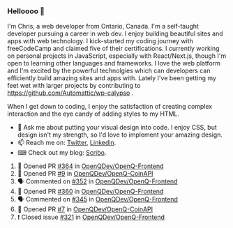 ### Helloooo 👋

I'm Chris, a web developer from Ontario, Canada. I'm a self-taught developer pursuing a career in web dev. I enjoy building beautiful sites and apps with web technology.
I kick-started my coding journey with freeCodeCamp and claimed five of their certifications.  I currently working on personal projects in JavaScript, especially with React/Next.js, though I'm open to learning other languages and frameworks. I love the web platform and I'm excited by the powerful technolgies which can developers can efficiently build amazing sites and apps with. Lately I've been getting my feet wet with larger projects by contributing to https://github.com/Automattic/wp-calypso .

When I get down to coding, I enjoy the satisfaction of creating complex interaction and the eye candy of adding styles to my HTML. 

- 💬 Ask me about putting your visual design into code. I enjoy CSS, but design isn't my strength, so I'd love to implement your amazing design.
- 📫 Reach me on: [Twitter](https://twitter.com/Christo28120856), [Linkedin](https://www.linkedin.com/in/christopher-stevers-07b9a5204/).
- ⌨ Check out my blog: [Scribo](https://christopherstevers.cf).
<!--
**Christopher-Stevers/Christopher-Stevers** is a ✨ _special_ ✨ repository because its `README.md` (this file) appears on your GitHub profile.

Here are some ideas to get you started:

- 🔭 I’m currently working on ...
- 🌱 I’m currently learning ...
- 👯 I’m looking to collaborate on ...
- 🤔 I’m looking for help with ...
- 😄 Pronouns: ...
- ⚡ Fun fact: ...
-->

<!--START_SECTION:activity-->
1. 💪 Opened PR [#364](https://github.com/OpenQDev/OpenQ-Frontend/pull/364) in [OpenQDev/OpenQ-Frontend](https://github.com/OpenQDev/OpenQ-Frontend)
2. 💪 Opened PR [#9](https://github.com/OpenQDev/OpenQ-CoinAPI/pull/9) in [OpenQDev/OpenQ-CoinAPI](https://github.com/OpenQDev/OpenQ-CoinAPI)
3. 🗣 Commented on [#352](https://github.com/OpenQDev/OpenQ-Frontend/issues/352) in [OpenQDev/OpenQ-Frontend](https://github.com/OpenQDev/OpenQ-Frontend)
4. 💪 Opened PR [#360](https://github.com/OpenQDev/OpenQ-Frontend/pull/360) in [OpenQDev/OpenQ-Frontend](https://github.com/OpenQDev/OpenQ-Frontend)
5. 🗣 Commented on [#345](https://github.com/OpenQDev/OpenQ-Frontend/issues/345) in [OpenQDev/OpenQ-Frontend](https://github.com/OpenQDev/OpenQ-Frontend)
6. 💪 Opened PR [#7](https://github.com/OpenQDev/OpenQ-CoinAPI/pull/7) in [OpenQDev/OpenQ-CoinAPI](https://github.com/OpenQDev/OpenQ-CoinAPI)
7. ❗️ Closed issue [#321](https://github.com/OpenQDev/OpenQ-Frontend/issues/321) in [OpenQDev/OpenQ-Frontend](https://github.com/OpenQDev/OpenQ-Frontend)
<!--END_SECTION:activity-->
